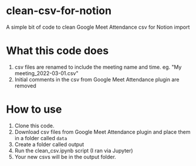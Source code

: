 # clean-csv-for-notion
A simple bit of code to clean Google Meet Attendance csv for Notion import

# What this code does
1. csv files are renamed to include the meeting name and time. eg. "My meeting_2022-03-01.csv"
1. Initial comments in the csv from Google Meet Attendance plugin are removed

# How to use
1. Clone this code.
1. Download csv files from Google Meet Attendance plugin and place them in a folder called `data`
1. Create a folder called output
1. Run the clean_csv.ipynb script (I ran via Jupyter)
1. Your new csvs will be in the output folder. 

